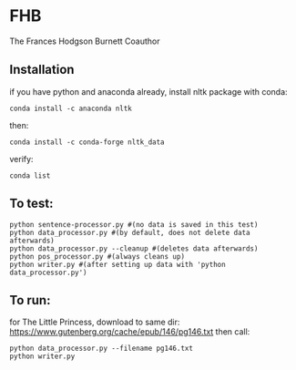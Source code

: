 # FHB
The Frances Hodgson Burnett Coauthor

## Installation
if you have python and anaconda already, 
install nltk package with conda: 
```
conda install -c anaconda nltk
```
then:
```
conda install -c conda-forge nltk_data
```
verify:
```
conda list
```

## To test:
```
python sentence-processor.py #(no data is saved in this test)
python data_processor.py #(by default, does not delete data afterwards)
python data_processor.py --cleanup #(deletes data afterwards)
python pos_processor.py #(always cleans up)
python writer.py #(after setting up data with 'python data_processor.py')
```

## To run:
for The Little Princess, download to same dir: https://www.gutenberg.org/cache/epub/146/pg146.txt
then call:
```
python data_processor.py --filename pg146.txt
python writer.py
```
